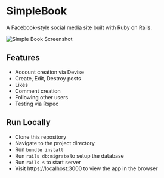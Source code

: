# SimpleBook

A Facebook-style social media site built with Ruby on Rails.

![Simple Book Screenshot](https://justinlamb.org/assets/simplebook.png)

## Features
- Account creation via Devise
- Create, Edit, Destroy posts
- Likes
- Comment creation
- Following other users
- Testing via Rspec

## Run Locally
- Clone this repository
- Navigate to the project directory
- Run `bundle install`
- Run `rails db:migrate` to setup the database
- Run `rails s` to start server
- Visit https://localhost:3000 to view the app in the browser

